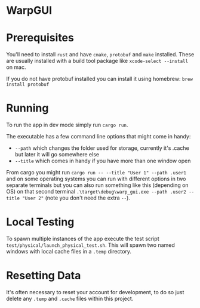 # WarpGUI

# Prerequisites

You'll need to install `rust` and have `cmake`, `protobuf` and `make` installed. These are usually installed with a build tool package like `xcode-select --install` on mac. 

If you do not have protobuf installed you can install it using homebrew: `brew install protobuf`

# Running

To run the app in dev mode simply run `cargo run`. 

The executable has a few command line options that might come in handy:
 - `--path` which changes the folder used for storage, currently it's .cache but later it will go somewhere else
 - `--title` which comes in handy if you have more than one window open

From cargo you might run  `cargo run -- --title "User 1" --path .user1 ` and on some operating systems you can run with different options in two separate terminals 
but you can also run something like this (depending on OS) on that second terminal `.\target\debug\warp_gui.exe --path .user2 --title "User 2"` (note you don't need the extra `--`).

# Local Testing

To spawn multiple instances of the app execute the test script `test/physical/launch_physical_test.sh`. This will spawn two named windows with local cache files in a `.temp` directory.

# Resetting Data

It's often necessary to reset your account for development, to do so just delete any `.temp` and `.cache` files within this project.
